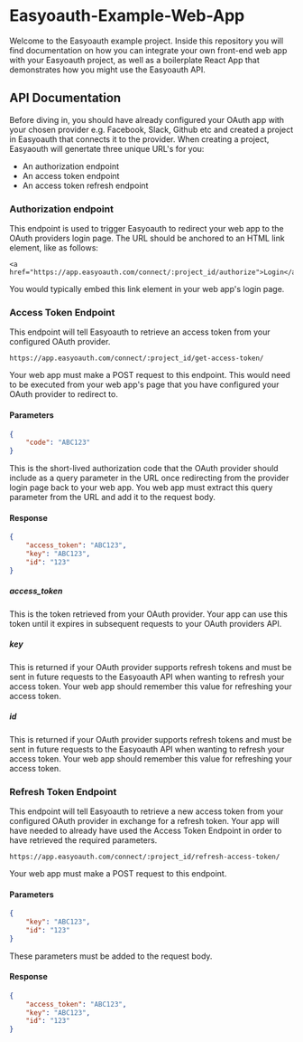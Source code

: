 # Easyoauth-Example-Web-App
Welcome to the Easyoauth example project. Inside this repository you will find documentation on how you can integrate your own front-end web app with your Easyoauth project, as well as a boilerplate React App that demonstrates how you might use the Easyoauth API.

## API Documentation
Before diving in, you should have already configured your OAuth app with your chosen provider e.g. Facebook, Slack, Github etc and created a project in Easyoauth that connects it to the provider.
When creating a project, Easyaouth will genertate three unique URL's for you:

- An authorization endpoint
- An access token endpoint
- An access token refresh endpoint

### Authorization endpoint
This endpoint is used to trigger Easyoauth to redirect your web app to the OAuth providers login page.
The URL should be anchored to an HTML link element, like as follows:

```
<a href="https://app.easyoauth.com/connect/:project_id/authorize">Login</a>
```

You would typically embed this link element in your web app's login page.

### Access Token Endpoint
This endpoint will tell Easyoauth to retrieve an access token from your configured OAuth provider.

```
https://app.easyoauth.com/connect/:project_id/get-access-token/
```

Your web app must make a POST request to this endpoint. This would need to be executed from your web app's page that
you have configured your OAuth provider to redirect to.

#### Parameters
```json
{
    "code": "ABC123"
}
```
This is the short-lived authorization code that the OAuth provider should include as a query parameter in the URL once redirecting from the provider login page back to your web app. You web app must extract this query parameter from the URL and add it to the request body.

#### Response
```json
{
    "access_token": "ABC123",
    "key": "ABC123",
    "id": "123"
}
```

##### access_token
This is the token retrieved from your OAuth provider. Your app can use this token until it expires in subsequent requests to your OAuth providers API.

##### key
This is returned if your OAuth provider supports refresh tokens and must be sent in future requests to the Easyoauth API when wanting to refresh your access token. Your web app should remember this value for refreshing your access token.

##### id
This is returned if your OAuth provider supports refresh tokens and must be sent in future requests to the Easyoauth API when wanting to refresh your access token. Your web app should remember this value for refreshing your access token.

### Refresh Token Endpoint
This endpoint will tell Easyoauth to retrieve a new access token from your configured OAuth provider in exchange for a refresh token.
Your app will have needed to already have used the Access Token Endpoint in order to have retrieved the required parameters.

```
https://app.easyoauth.com/connect/:project_id/refresh-access-token/
```

Your web app must make a POST request to this endpoint.

#### Parameters
```json
{
    "key": "ABC123",
    "id": "123"
}
```

These parameters must be added to the request body.

#### Response
```json
{
    "access_token": "ABC123",
    "key": "ABC123",
    "id": "123"
}
```

